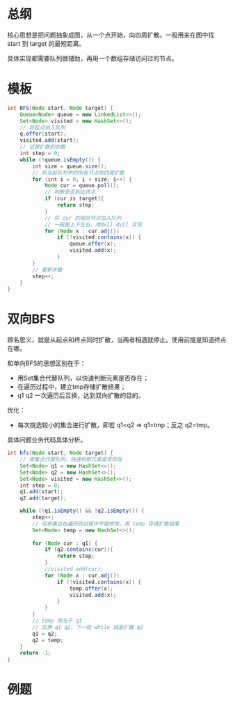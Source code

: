 # 总纲
核心思想是把问题抽象成图，从一个点开始，向四周扩散。一般用来在图中找 start 到 target 的最短距离。

具体实现都需要队列做辅助，再用一个数组存储访问过的节点。


# 模板
```java
int BFS(Node start, Node target) {
    Queue<Node> queue = new LinkedList<>();
    Set<Node> visited = new HashSet<>();
    // 将起点加入队列
    q.offer(start); 
    visited.add(start);
    // 记录扩散的步数
    int step = 0; 
    while (!queue.isEmpty()) {
        int size = queue.size();
        // 将当前队列中的所有节点向四周扩散 
        for (int i = 0; i < size; i++) {
            Node cur = queue.poll();
            // 判断是否到达终点
            if (cur is target){
                return step;
            }
            // 将 cur 的相邻节点加入队列
            // 一般是上下左右，用dx[] dy[] 实现
            for (Node x : cur.adj())
                if (!visited.contains(x)) {
                    queue.offer(x);
                    visited.add(x);
                }
        }
        // 更新步数
        step++;
    }
}
```

# 双向BFS
顾名思义，就是从起点和终点同时扩散，当两者相遇就停止。使用前提是知道终点在哪。

和单向BFS的思想区别在于：
- 用Set集合代替队列，以快速判断元素是否存在；
- 在遍历过程中，建立tmp存储扩散结果；
- q1 q2 一次遍历后互换，达到双向扩散的目的。

优化：
- 每次挑选较小的集合进行扩散，即若 q1<q2 => q1=tmp；反之 q2=tmp。

具体问题业务代码具体分析。
```java
int bfs(Node start, Node target) {
    // 用集合代替队列，快速判断元素是否存在
    Set<Node> q1 = new HashSet<>();
    Set<Node> q2 = new HashSet<>();
    Set<Node> visited = new HashSet<>();
    int step = 0;
    q1.add(start);
    q2.add(target);

    while (!q1.isEmpty() && !q2.isEmpty()) {
        step++;
        // 哈希集合在遍历的过程中不能修改，用 temp 存储扩散结果
        Set<Node> temp = new HashSet<>();
        
        for (Node cur : q1) {
            if (q2.contains(cur)){
                return step;
            }
            //visited.add(cur);
            for (Node x : cur.adj())
                if (!visited.contains(x)) {
                    temp.offer(x);
                    visited.add(x);
                }
            }
        }
        // temp 相当于 q1
        // 交换 q1 q2，下一轮 while 就是扩散 q2
        q1 = q2;
        q2 = temp;
    }
    return -1;
}
```


# 例题



